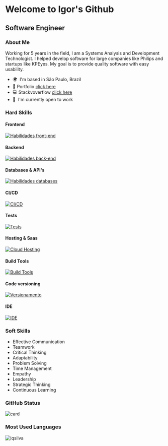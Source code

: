 Welcome to Igor's Github
==================================================================================================================================
Software Engineer
-------------------------------------------------------
### About Me 
Working for 5 years in the field, I am a Systems Analysis and Development Technologist.
I helped develop software for large companies like Philips and startups like KPEyes.
My goal is to provide quality software with easy usability. 

*   🌍  I'm based in São Paulo, Brazil
*   :e-mail:  Portfolio [click here](http://iqsilva.github.io/)
*   :computer: Stackvoverflow [click here](https://stackoverflow.com/users/22771394/igor-silva)
*   🚀  I'm currently open to work

### Hard Skills 

#### Frontend
[![Habilidades front-end](https://skillicons.dev/icons?i=html,css,js,ts,react,redux,sass
)](https://skillicons.dev)
 
#### Backend
[![Habilidades back-end](https://skillicons.dev/icons?i=js,ts,nodejs,express
)](https://skillicons.dev)

#### Databases & API's
[![Habilidades databases](https://skillicons.dev/icons?i=firebase,mongodb,mysql,postman
)](https://skillicons.dev)

#### CI/CD
[![CI/CD](https://skillicons.dev/icons?i=githubactions
)](https://skillicons.dev)

#### Tests
[![Tests](https://skillicons.dev/icons?i=jest
)](https://skillicons.dev)

#### Hosting & Saas
[![Cloud Hosting](https://skillicons.dev/icons?i=vercel,firebase,github
)](https://skillicons.dev)

#### Build Tools
[![Build Tools](https://skillicons.dev/icons?i=vite,react
)](https://skillicons.dev)

#### Code versioning
[![Versionamento](https://skillicons.dev/icons?i=git,github
)](https://skillicons.dev)

#### IDE
[![IDE](https://skillicons.dev/icons?i=vscode,idea,eclipse
)](https://skillicons.dev)

### Soft Skills 
- Effective Communication
- Teamwork
- Critical Thinking
- Adaptability
- Problem Solving
- Time Management
- Empathy
- Leadership
- Strategic Thinking
- Continuous Learning

### GitHub Status
![card](https://github-readme-stats.vercel.app/api?username=iqsilva&theme=tokyonight)
### Most Used Languages
![iqsilva](https://github-readme-stats.vercel.app/api/top-langs/?username=iqsilva&theme=tokyonight&hide=java,php,asp.net,c,c%23&exclude_repo=controle-treinamento-php)


